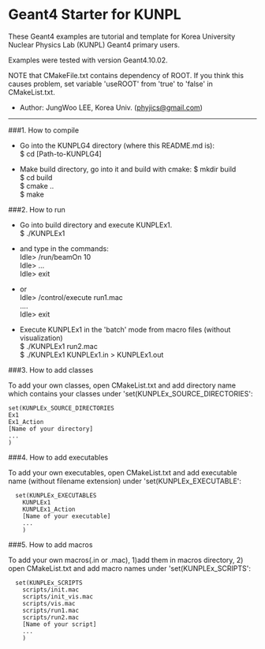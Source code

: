 # Geant4 Starter for KUNPL


These Geant4 examples are tutorial and template for Korea University 
Nuclear Physics Lab (KUNPL) Geant4 primary users. 

Examples were tested with version Geant4.10.02.

NOTE that CMakeFile.txt contains dependency of ROOT. If you think this 
causes problem, set variable 'useROOT' from 'true' to 'false' in 
CMakeList.txt.

- Author: JungWoo LEE, Korea Univ. (phyjics@gmail.com)

---

###1. How to compile

- Go into the KUNPLG4 directory (where this README.md is):  
  $ cd [Path-to-KUNPLG4]

- Make build directory, go into it and build with cmake:
  $ mkdir build  
  $ cd build  
  $ cmake ..  
  $ make   


###2. How to run

- Go into build directory and execute KUNPLEx1.  
  $ ./KUNPLEx1

- and type in the commands:  
  Idle> /run/beamOn 10  
  Idle> ...  
  Idle> exit  

- or  
  Idle> /control/execute run1.mac  
  ....  
  Idle> exit  

- Execute KUNPLEx1  in the 'batch' mode from macro files (without visualization)  
  $ ./KUNPLEx1 run2.mac  
  $ ./KUNPLEx1 KUNPLEx1.in > KUNPLEx1.out  


###3. How to add classes

To add your own classes, open CMakeList.txt and add directory name which
contains your classes under 'set(KUNPLEx_SOURCE_DIRECTORIES':  

    set(KUNPLEx_SOURCE_DIRECTORIES  
    Ex1  
    Ex1_Action  
    [Name of your directory]  
    ...  
    )  


###4. How to add executables

To add your own executables, open CMakeList.txt and add executable name
(without filename extension) under 'set(KUNPLEx_EXECUTABLE':

      set(KUNPLEx_EXECUTABLES
        KUNPLEx1
        KUNPLEx1_Action
        [Name of your executable]
        ...
        )


###5. How to add macros

To add your own macros(.in or .mac), 1)add them in macros directory,
2) open CMakeList.txt and add macro names under 'set(KUNPLEx_SCRIPTS':

      set(KUNPLEx_SCRIPTS
        scripts/init.mac
        scripts/init_vis.mac
        scripts/vis.mac
        scripts/run1.mac
        scripts/run2.mac
        [Name of your script]
        ...
        )
